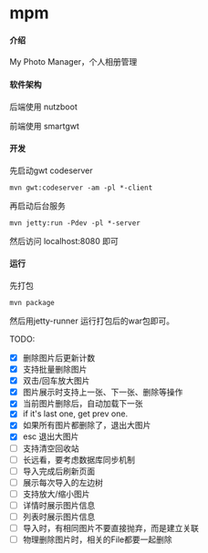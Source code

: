 # mpm

#### 介绍
My Photo Manager，个人相册管理

#### 软件架构

后端使用 nutzboot

前端使用 smartgwt

#### 开发

先启动gwt codeserver
```
mvn gwt:codeserver -am -pl *-client
```
再启动后台服务
```
mvn jetty:run -Pdev -pl *-server
```

然后访问 localhost:8080 即可

#### 运行

先打包
```
mvn package
```

然后用jetty-runner 运行打包后的war包即可。

TODO:

- [x] 删除图片后更新计数
- [x] 支持批量删除图片
- [x] 双击/回车放大图片
- [x] 图片展示时支持上一张、下一张、删除等操作
- [x] 当前图片删除后，自动加载下一张
- [x] if it's last one, get prev one.
- [x] 如果所有图片都删除了，退出大图片
- [x] esc 退出大图片
- [ ] 支持清空回收站
- [ ] 长远看，要考虑数据库同步机制
- [ ] 导入完成后刷新页面
- [ ] 展示每次导入的左边树
- [ ] 支持放大/缩小图片
- [ ] 详情时展示图片信息
- [ ] 列表时展示图片信息
- [ ] 导入时，有相同图片不要直接抛弃，而是建立关联
- [ ] 物理删除图片时，相关的File都要一起删除
